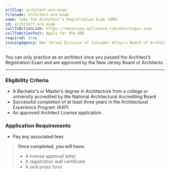 ```yaml
---
urlSlug: architect-are-exam
filename: architect-are-exam
name: Take the Architect’s Registration Exam (ARE)
id: architect-are-exam
callToActionLink: https://newjersey.mylicense.com/eGov/Login.aspx
callToActionText: Apply for the ARE
required: true
issuingAgency: New Jersey Division of Consumer Affairs Board of Architects
---
```

You can only practice as an architect once you passed the Architect’s Registration Exam and are approved by the New Jersey Board of Architects.

---
### Eligibility Criteria
- A Bachelor’s or Master’s degree in Architecture from a college or university accredited by the National Architectural Accrediting Board
- Successful completion of at least three years in the Architectural Experience Program (AXP)
- An approved Architect License application

### Application Requirements
- Pay any associated fees

>**Once completed, you will have:**
>- A license approval letter
>- A registration wall certificate
>- A seal press form